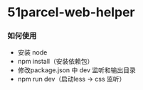 # 51parcel-web-helper

### 如何使用 
* 安装 node
* npm install（安装依赖包）
* 修改package.json 中 dev 监听和输出目录
* npm run dev（启动less -> css 监听）